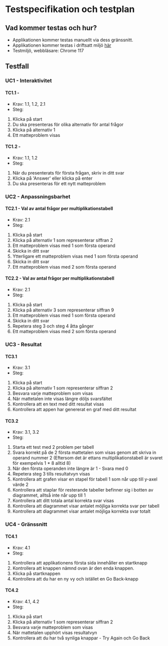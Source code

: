 # Testspecifikation och testplan
## Vad kommer testas och hur?
* Applikationen kommer testas manuellt via dess gränssnitt.
* Applikationen kommer testas i driftsatt miljö [här](https://times-tables-test.netlify.app/)
* Testmiljö, webbläsare: Chrome 117

## Testfall

### UC1 - Interaktivitet
#### TC1.1 - 
* Krav: 1.1, 1.2, 2.1
* Steg:
1. Klicka på start
2. Du ska presenteras för olika alternativ för antal frågor
3. Klicka på alternativ 1
4. Ett matteproblem visas
#### TC1.2 - 
* Krav: 1.1, 1.2
* Steg:
1. När du presenterats för första frågan, skriv in ditt svar
2. Klicka på 'Answer' eller klicka på enter
3. Du ska presenteras för ett nytt matteproblem

### UC2 - Anpassningsbarhet
#### TC2.1 - Val av antal frågor per multiplikationstabell
* Krav: 2.1
* Steg:
1. Klicka på start
2. Klicka på alternativ 1 som representerar siffran 2
3. Ett matteproblem visas med 1 som första operand
4. Skicka in ditt svar
5. Ytterligare ett matteproblem visas med 1 som första operand
6. Skicka in ditt svar
7. Ett matteproblem visas med 2 som första operand
#### TC2.2 - Val av antal frågor per multiplikationstabell
* Krav: 2.1
* Steg:
1. Klicka på start
2. Klicka på alternativ 3 som representerar siffran 9
3. Ett matteproblem visas med 1 som första operand
4. Skicka in ditt svar
5. Repetera steg 3 och steg 4 åtta gånger
6. Ett matteproblem visas med 2 som första operand

### UC3 - Resultat
#### TC3.1
* Krav: 3.1
* Steg:
1. Klicka på start
2. Klicka på alternativ 1 som representerar siffran 2
3. Besvara varje matteproblem som visas
4. När mattetalen inte visas längre döljs svarsfältet
5. Kontrollera att en text med ditt resultat visas
6. Kontrollera att appen har genererat en graf med ditt resultat
#### TC3.2
* Krav: 3.1, 3.2
* Steg:
1. Starta ett test med 2 problem per tabell
2. Svara korrekt på de 2 första mattetalen som visas genom att skriva in operand nummer 2 (Eftersom det är ettans multiplikationstabell är svaret för exempelvis 1 * 8 alltid 8)
3. När den första operanden inte längre är 1 - Svara med 0
4. Repetera steg 3 tills resultatvyn visas
5. Kontrollera att grafen visar en stapel för tabell 1 som når upp till y-axel värde 2
6. Kontrollera att staplar för resterande tabeller befinner sig i botten av diagrammet, alltså inte når upp till 1
7. Kontrollera att ditt totala antal korrekta svar visas 
8. Kontrollera att diagrammet visar antalet möjliga korrekta svar per tabell
9. Kontrollera att diagrammet visar antalet möjliga korrekta svar totalt

### UC4 - Gränssnitt
#### TC4.1
* Krav: 4.1
* Steg:
1. Kontrollera att applikationens första sida innehåller en startknapp 
2. Kontrollera att knappen nämnd ovan är den enda knappen.
3. Klicka på startknappen
4. Kontrollera att du har en ny vy och istället en Go Back-knapp
#### TC4.2
* Krav: 4.1, 4.2
* Steg:
1. Klicka på start
2. Klicka på alternativ 1 som representerar siffran 2
3. Besvara varje matteproblem som visas
4. När mattetalen upphört visas resultatvyn
5. Kontrollera att du har två synliga knappar - Try Again och Go Back
